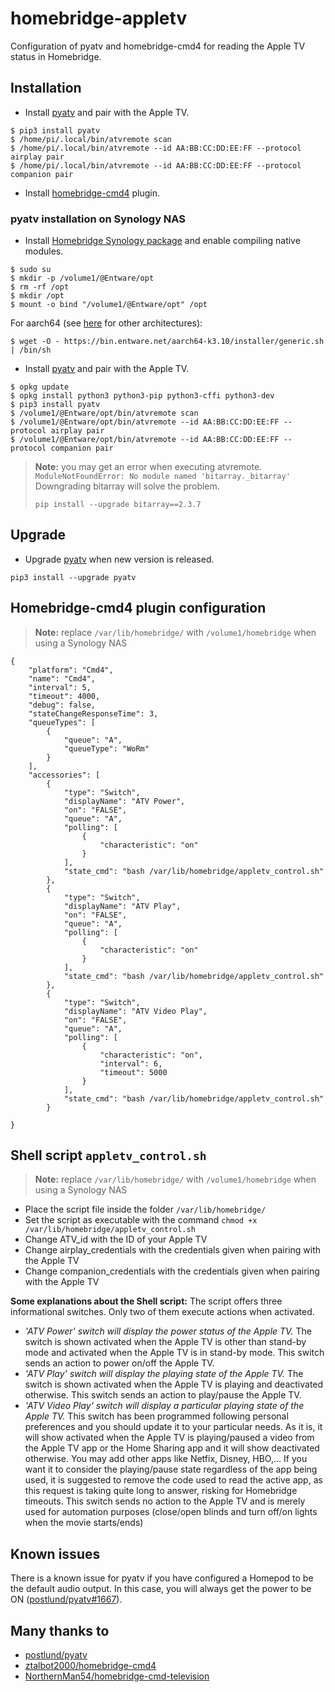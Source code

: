 # homebridge-appletv
Configuration of pyatv and homebridge-cmd4 for reading the Apple TV status in Homebridge.

## Installation
- Install [pyatv](https://github.com/postlund/pyatv) and pair with the Apple TV.
```
$ pip3 install pyatv
$ /home/pi/.local/bin/atvremote scan
$ /home/pi/.local/bin/atvremote --id AA:BB:CC:DD:EE:FF --protocol airplay pair
$ /home/pi/.local/bin/atvremote --id AA:BB:CC:DD:EE:FF --protocol companion pair
```

- Install [homebridge-cmd4](https://github.com/ztalbot2000/homebridge-cmd4) plugin.

### pyatv installation on Synology NAS
- Install [Homebridge Synology package](https://github.com/oznu/homebridge-syno-spk) and enable compiling native modules.
```
$ sudo su
$ mkdir -p /volume1/@Entware/opt
$ rm -rf /opt
$ mkdir /opt
$ mount -o bind "/volume1/@Entware/opt" /opt
```
For aarch64 (see [here](https://github.com/Entware/Entware/wiki/Install-on-Synology-NAS) for other architectures):
```
$ wget -O - https://bin.entware.net/aarch64-k3.10/installer/generic.sh | /bin/sh
```

- Install [pyatv](https://github.com/postlund/pyatv) and pair with the Apple TV.
```
$ opkg update
$ opkg install python3 python3-pip python3-cffi python3-dev
$ pip3 install pyatv
$ /volume1/@Entware/opt/bin/atvremote scan
$ /volume1/@Entware/opt/bin/atvremote --id AA:BB:CC:DD:EE:FF --protocol airplay pair
$ /volume1/@Entware/opt/bin/atvremote --id AA:BB:CC:DD:EE:FF --protocol companion pair
```
>**Note:** you may get an error when executing atvremote.  
>`ModuleNotFoundError: No module named 'bitarray._bitarray'`  
>Downgrading bitarray will solve the problem.
>```
>pip install --upgrade bitarray==2.3.7
>```

## Upgrade
- Upgrade [pyatv](https://github.com/postlund/pyatv) when new version is released.
```
pip3 install --upgrade pyatv
```

## Homebridge-cmd4 plugin configuration
>**Note:** replace `/var/lib/homebridge/` with `/volume1/homebridge` when using a Synology NAS
```
{
    "platform": "Cmd4",
    "name": "Cmd4",
    "interval": 5,
    "timeout": 4000,
    "debug": false,
    "stateChangeResponseTime": 3,
    "queueTypes": [
        {
            "queue": "A",
            "queueType": "WoRm"
        }
    ],
    "accessories": [
        {
            "type": "Switch",
            "displayName": "ATV Power",
            "on": "FALSE",
            "queue": "A",
            "polling": [
                {
                    "characteristic": "on"
                }
            ],
            "state_cmd": "bash /var/lib/homebridge/appletv_control.sh"
        },
        {
            "type": "Switch",
            "displayName": "ATV Play",
            "on": "FALSE",
            "queue": "A",
            "polling": [
                {
                    "characteristic": "on"
                }
            ],
            "state_cmd": "bash /var/lib/homebridge/appletv_control.sh"
        },
        {
            "type": "Switch",
            "displayName": "ATV Video Play",
            "on": "FALSE",
            "queue": "A",
            "polling": [
                {
                    "characteristic": "on",
                    "interval": 6,
                    "timeout": 5000
                }
            ],
            "state_cmd": "bash /var/lib/homebridge/appletv_control.sh"
        }

}
```

## Shell script `appletv_control.sh`
>**Note:** replace `/var/lib/homebridge/` with `/volume1/homebridge` when using a Synology NAS

- Place the script file inside the folder `/var/lib/homebridge/`
- Set the script as executable with the command `chmod +x /var/lib/homebridge/appletv_control.sh`
- Change ATV_id with the ID of your Apple TV
- Change airplay_credentials with the credentials given when pairing with the Apple TV
- Change companion_credentials with the credentials given when pairing with the Apple TV

**Some explanations about the Shell script:**
The script offers three informational switches. Only two of them execute actions when activated.
- *'ATV Power' switch will display the power status of the Apple TV.* The switch is shown activated when the Apple TV is other than stand-by mode and activated when the Apple TV is in stand-by mode. This switch sends an action to power on/off the Apple TV.
- *'ATV Play' switch will display the playing state of the Apple TV.* The switch is shown activated when the Apple TV is playing and deactivated otherwise. This switch sends an action to play/pause the Apple TV.
- *'ATV Video Play' switch will display a particular playing state of the Apple TV.* This switch has been programmed following personal preferences and you should update it to your particular needs. As it is, it will show activated when the Apple TV is playing/paused a video from the Apple TV app or the Home Sharing app and it will show deactivated otherwise. You may add other apps like Netfix, Disney, HBO,... If you want it to consider the playing/pause state regardless of the app being used, it is suggested to remove the code used to read the active app, as this request is taking quite long to answer, risking for Homebridge timeouts. This switch sends no action to the Apple TV and is merely used for automation purposes (close/open blinds and turn off/on lights when the movie starts/ends)

## Known issues

There is a known issue for pyatv if you have configured a Homepod to be the default audio output. In this case, you will always get the power to be ON ([postlund/pyatv#1667](https://github.com/postlund/pyatv/issues/1667)).

## Many thanks to
- [postlund/pyatv](https://github.com/postlund/pyatv)
- [ztalbot2000/homebridge-cmd4](https://github.com/ztalbot2000/homebridge-cmd4)
- [NorthernMan54/homebridge-cmd-television](https://github.com/NorthernMan54/homebridge-cmd-television)
